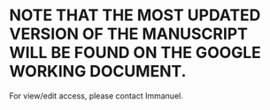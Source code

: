 # **NOTE THAT THE MOST UPDATED VERSION OF THE MANUSCRIPT WILL BE FOUND ON THE GOOGLE WORKING DOCUMENT.** 
For view/edit access, please contact Immanuel.
